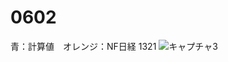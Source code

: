 # 0602
青：計算値　オレンジ：NF日経 1321
![キャプチャ3](https://user-images.githubusercontent.com/70077254/171578808-227bffac-9140-40bc-91c5-42432aac9afc.PNG)
